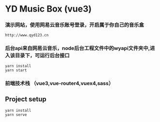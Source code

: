 # YD Music Box (vue3)

### 演示网站，使用网易云音乐账号登录，开启属于你自己的音乐盒
```
http://www.qyd123.cn
```

### 后台api来自网易云音乐，node后台工程文件中的wyapi文件夹中,进入该目录下，可运行后台接口
```
yarn install
yarn start
```
### 前端技术栈 （vue3,vue-router4,vuex4,sass）
## Project setup
```
yarn install
yarn serve
```
